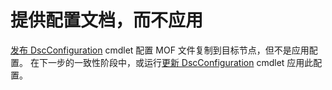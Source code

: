 # 提供配置文档，而不应用

[发布 DscConfiguration](https://technet.microsoft.com/library/mt517875.aspx) cmdlet 配置 MOF 文件复制到目标节点，但不是应用配置。 在下一步的一致性阶段中，或运行[更新 DscConfiguration](https://technet.microsoft.com/library/mt143541.aspx) cmdlet 应用此配置。


